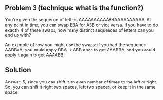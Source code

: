 ## Problem 3 (technique: what is the function?)

You’re given the sequence of letters AAAAAAAAAABBAAAAAAAAAA. At any point in time, you can swap BBA for ABB or vice versa. If you have to do exactly 4 of these swaps, how many distinct sequences of letters can you end up with?

An example of how you might use the swaps: if you had the sequence AABBAA, you could apply BBA -> ABB once to get AAABBA, and you could apply it again to get AAAABB.

## Solution

Answer: 5, since you can shift it an even number of times to the left or right. So, you can shift it right two spaces, left two spaces, or keep it in the same space. 
